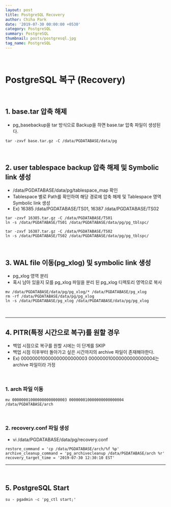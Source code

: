 ```yaml
---
layout: post
title: PostgreSQL Recovery
author: Chiha Park
date: '2019-07-30 00:00:00 +0530'
category: PostgreSQL
summary: PostgreSQL
thumbnail: posts/postgresql.jpg
tag_name: PostgreSQL
---
```


<br>

# PostgreSQL 복구 (Recovery)

<br>

## 1. base.tar 압축 해제

- pg_basebackup을 tar 방식으로 Backup을 하면  base.tar 압축 파일이 생성된다.

```
tar -zxvf base.tar.gz -C /data/PGDATABASE/data/pg
```

<br>

## 2. user tablespace backup 압축 해제 및 Symbolic link 생성

- /data/PGDATABASE/data/pg/tablespace_map 확인
- Tablespace 별로 Path를 확인하여 해당 경로에 압축 해제 및 Tablespace 영역 Symbolic link 생성
- Ex) 16385 /data/PGDATABASE/TS01,   16387 /data/PGDATABASE/TS02

```
tar -zxvf 16385.tar.gz -C /data/PGDATABASE/TS01
ln -s /data/PGDATABASE/TS01 /data/PGDATABASE/data/pg/pg_tblspc/

tar -zxvf 16387.tar.gz -C /data/PGDATABASE/TS02
ln -s /data/PGDATABASE/TS02 /data/PGDATABASE/data/pg/pg_tblspc/
```

<br>

## 3. WAL file 이동(pg_xlog) 및 symbolic link 생성

- pg_xlog 영역 분리
- 혹시 남아 있을지 모를 pg_xlog 파일을 분리 된 pg_xlog 디렉토리 영역으로 복사

```
mv /data/PGDATABASE/data/pg/pg_xlog/* /data/PGDATABASE/pg_xlog
rm -rf /data/PGDATABASE/data/pg/pg_xlog
ln -s /data/PGDATABASE/pg_xlog /data/PGDATABASE/data/pg/pg_xlog
```

<br>

---



## 4. PITR(특정 시간으로 복구)를 원할 경우

- 백업 시점으로 복구를 원할 시에는 이 단계를 SKIP
- 백업 시점 이후부터 돌아가고 싶은 시간까지의 archive 파일이 존재해야한다.
- Ex) 000000010000000000000003 000000010000000000000004는 archive 파일이라 가정

<br>

### 1. arch 파일 이동 

```
mv 000000010000000000000003 000000010000000000000004 /data/PGDATABASE/arch
```

<br>

### 2. recovery.conf 파일 생성

- vi /data/PGDATABASE/data/pg/recovery.conf

```
restore_command = 'cp /data/PGDATABASE/arch/%f %p'
archive_cleanup_command = 'pg_archivecleanup /data/PGDATABASE/arch %r'
recovery_target_time = '2019-07-30 12:30:10 EST'
```

---



<br>



## 5. PostgreSQL Start

```
su - pgadmin -c 'pg_ctl start;'
```

